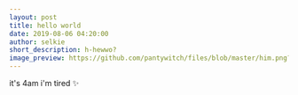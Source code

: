 ```yaml
---
layout: post
title: hello world
date: 2019-08-06 04:20:00
author: selkie
short_description: h-hewwo?
image_preview: https://github.com/pantywitch/files/blob/master/him.png?raw=true
---
```

it's 4am i'm tired
:sparkles:
